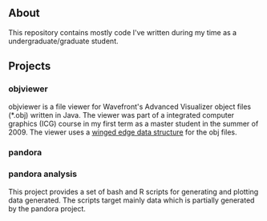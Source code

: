 ## About
This repository contains mostly code I've written during my time as a undergraduate/graduate student.

## Projects
### objviewer
objviewer is a file viewer for Wavefront's Advanced Visualizer object files (*.obj) written in Java. The viewer was part of a integrated computer graphics (ICG) course in my first term as a master student in the summer of 2009. The viewer uses a [winged edge data structure](https://en.wikipedia.org/wiki/Winged_edge) for the obj files.
### pandora
### pandora analysis
This project provides a set of bash and R scripts for generating and plotting data generated. The scripts target mainly data which is partially generated by the pandora project.

